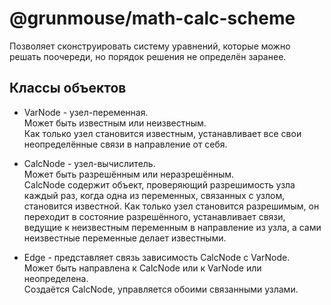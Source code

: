 # @grunmouse/math-calc-scheme

Позволяет сконструировать систему уравнений, которые можно решать поочереди, но порядок решения не определён заранее.

## Классы объектов

* VarNode - узел-переменная. \
Может быть известным или неизвестным. \
Как только узел становится известным, устанавливает все свои неопределённые связи в направление от себя.

* CalcNode - узел-вычислитель. \
Может быть разрешённым или неразрешённым. \
CalcNode содержит объект, проверяющий разрешимость узла каждый раз, когда одна из переменных, связанных с узлом, становится известной.
Как только узел становится разрешимым, он переходит в состояние разрешённого, устанавливает связи, ведущие к неизвестным переменным в направление из узла, а сами неизвестные переменные делает известными.

* Edge - представляет связь зависимость CalcNode с VarNode. \
Может быть направлена к CalcNode или к VarNode или неопределена. \
Создаётся CalcNode, управляется обоими связанными узлами.

